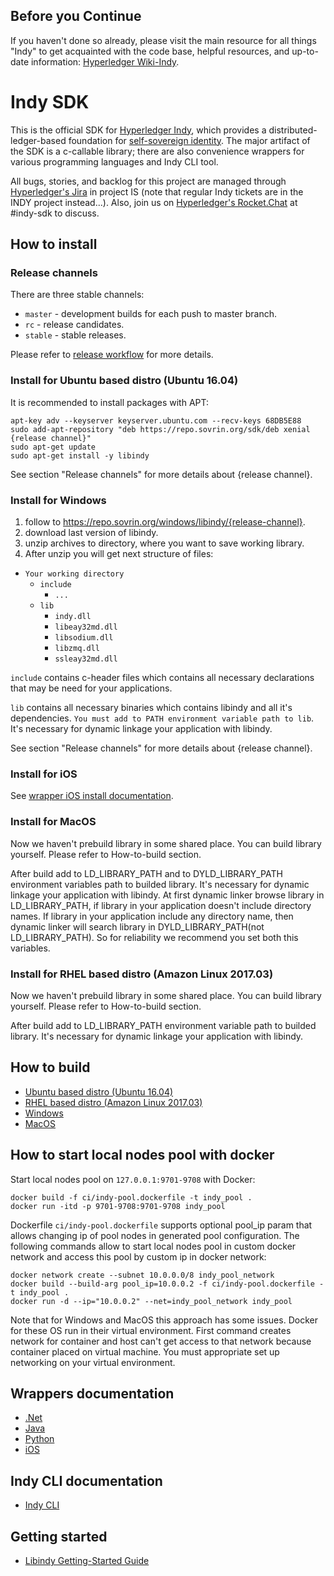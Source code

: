 
## Before you Continue

If you haven't done so already, please visit the main resource for all things "Indy" to get acquainted with the code base, helpful resources, and up-to-date information: [Hyperledger Wiki-Indy](https://wiki.hyperledger.org/projects/indy).

# Indy SDK

This is the official SDK for [Hyperledger Indy](https://www.hyperledger.org/projects),
which provides a distributed-ledger-based foundation for [self-sovereign identity](https://sovrin.org).
The major artifact of the SDK is a c-callable
library; there are also convenience wrappers for various programming languages and Indy CLI tool.

All bugs, stories, and backlog for this project are managed through [Hyperledger's Jira](https://jira.hyperledger.org)
in project IS (note that regular Indy tickets are in the INDY project instead...). Also, join
us on [Hyperledger's Rocket.Chat](https://chat.hyperledger.org/) at #indy-sdk to discuss.


## How to install
### Release channels
There are three stable channels: 
    
* `master` - development builds for each push to master branch.
* `rc` - release candidates.
* `stable` - stable releases.

Please refer to [release workflow](doc/release-workflow.md) for more details.
### Install for Ubuntu based distro (Ubuntu 16.04)
It is recommended to install packages with APT:
    
    apt-key adv --keyserver keyserver.ubuntu.com --recv-keys 68DB5E88
    sudo add-apt-repository "deb https://repo.sovrin.org/sdk/deb xenial {release channel}"
    sudo apt-get update
    sudo apt-get install -y libindy

See section "Release channels" for more details about {release channel}.  
   
### Install for Windows

1. follow to https://repo.sovrin.org/windows/libindy/{release-channel}.
2. download last version of libindy.
3. unzip archives to directory, where you want to save working library.
4. After unzip you will get next structure of files:

    
* `Your working directory`
    * `include`
        * `...`
    * `lib`
        * `indy.dll`
        * `libeay32md.dll`
        * `libsodium.dll`
        * `libzmq.dll`
        * `ssleay32md.dll`
            
`include` contains c-header files which contains all necessary declarations
that may be need for your applications. 

`lib` contains all necessary binaries which contains libindy and all it's dependencies.
 `You must add to PATH environment variable path to lib`. It's necessary for dynamic linkage
 your application with libindy.       

See section "Release channels" for more details about {release channel}.
### Install for iOS

See [wrapper iOS install documentation](wrappers/ios/README.md "How to install").

### Install for MacOS        
Now we haven't prebuild library in some shared place. You can build
library yourself. Please refer to How-to-build section. 

After build add to LD_LIBRARY_PATH and to DYLD_LIBRARY_PATH 
environment variables path to builded library. It's necessary 
for dynamic linkage your application with libindy. At first dynamic linker
browse library in LD_LIBRARY_PATH, if library in your application doesn't include directory names.
If library in your application include any directory name, then dynamic linker will search library
in DYLD_LIBRARY_PATH(not LD_LIBRARY_PATH). So for reliability we recommend you set both this variables.
            
### Install for RHEL based distro (Amazon Linux 2017.03)           
Now we haven't prebuild library in some shared place. You can build
library yourself. Please refer to How-to-build section.

After build add to LD_LIBRARY_PATH environment variable path to builded library. 
It's necessary for dynamic linkage your application with libindy.

## How to build

* [Ubuntu based distro (Ubuntu 16.04)](doc/ubuntu-build.md)
* [RHEL based distro (Amazon Linux 2017.03)](doc/rhel-build.md)
* [Windows](doc/windows-build.md)
* [MacOS](doc/mac-build.md)

## How to start local nodes pool with docker

Start local nodes pool on `127.0.0.1:9701-9708` with Docker:
          
```     
docker build -f ci/indy-pool.dockerfile -t indy_pool .
docker run -itd -p 9701-9708:9701-9708 indy_pool
```     
     
 Dockerfile `ci/indy-pool.dockerfile` supports optional pool_ip param that allows 
 changing ip of pool nodes in generated pool configuration. The following commands 
 allow to start local nodes pool in custom docker network and access this pool 
 by custom ip in docker network:
     
 ```
 docker network create --subnet 10.0.0.0/8 indy_pool_network
 docker build --build-arg pool_ip=10.0.0.2 -f ci/indy-pool.dockerfile -t indy_pool .
 docker run -d --ip="10.0.0.2" --net=indy_pool_network indy_pool
 ``` 
 Note that for Windows and MacOS this approach has some issues. Docker for these OS run in
 their virtual environment. First command creates network for container and host can't
 get access to that network because container placed on virtual machine. You must appropriate set up 
 networking on your virtual environment.

## Wrappers documentation
* [.Net](wrappers/dotnet/README.md)
* [Java](wrappers/java/README.md)
* [Python](wrappers/python/README.md)
* [iOS](wrappers/ios/README.md)

## Indy CLI documentation
* [Indy CLI](cli/README.md)

## Getting started
* [Libindy Getting-Started Guide](doc/getting-started/getting-started.md)